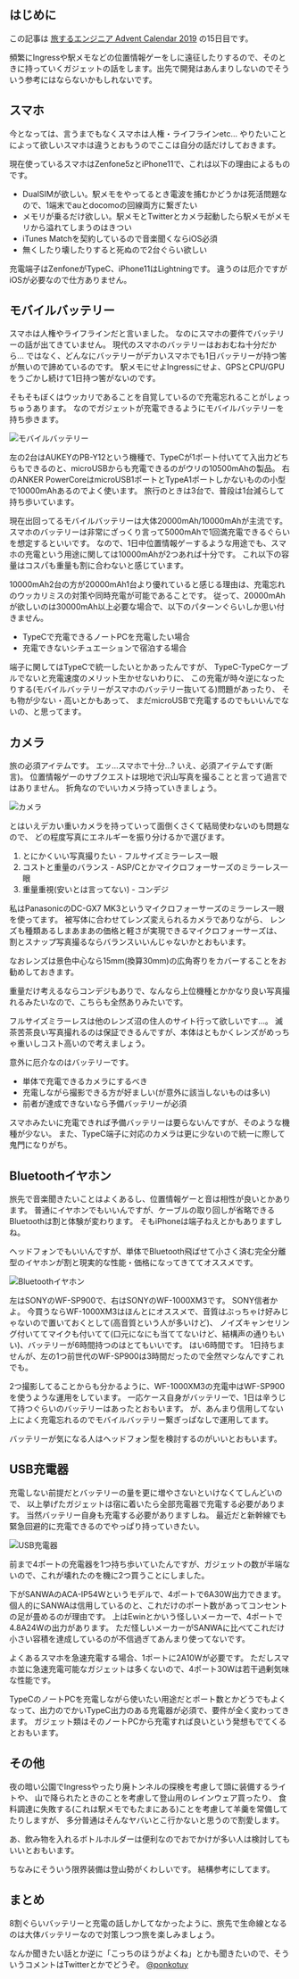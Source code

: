 ## はじめに
この記事は [旅するエンジニア Advent Calendar 2019](https://adventar.org/calendars/4441) の15日目です。

頻繁にIngressや駅メモなどの位置情報ゲーをしに遠征したりするので、そのときに持っていくガジェットの話をします。出先で開発はあんまりしないのでそういう参考にはならないかもしれないです。

## スマホ
今となっては、言うまでもなくスマホは人権・ライフラインetc...
やりたいことによって欲しいスマホは違うとおもうのでここは自分の話だけしておきます。

現在使っているスマホはZenfone5zとiPhone11で、これは以下の理由によるものです。

- DualSIMが欲しい。駅メモをやってるとき電波を捕むかどうかは死活問題なので、1端末でauとdocomoの回線両方に繋ぎたい
- メモリが乗るだけ欲しい。駅メモとTwitterとカメラ起動したら駅メモがメモリから溢れてしまうのはきつい
- iTunes Matchを契約しているので音楽聞くならiOS必須
- 無くしたり壊したりすると死ぬので2台ぐらい欲しい

充電端子はZenfoneがTypeC、iPhone11はLightningです。
違うのは厄介ですがiOSが必要なので仕方ありません。

## モバイルバッテリー
スマホは人権やライフラインだと言いました。
なのにスマホの要件でバッテリーの話が出てきていません。
現代のスマホのバッテリーはおおむね十分だから…
ではなく、どんなにバッテリーがデカいスマホでも1日バッテリーが持つ筈が無いので諦めているのです。
駅メモにせよIngressにせよ、GPSとCPU/GPUをうごかし続けて1日持つ筈がないのです。

そもそもぼくはウッカリであることを自覚しているので充電忘れることがしょっちゅうあります。
なのでガジェットが充電できるようにモバイルバッテリーを持ち歩きます。

![モバイルバッテリー](images/battery.jpg)

左の2台はAUKEYのPB-Y12という機種で、TypeCが1ポート付いてて入出力どちらもできるのと、microUSBからも充電できるのがウリの10500mAhの製品。
右のANKER PowerCoreはmicroUSB1ポートとTypeA1ポートしかないものの小型で10000mAhあるのでよく使います。
旅行のときは3台で、普段は1台減らして持ち歩いています。

現在出回ってるモバイルバッテリーは大体20000mAh/10000mAhが主流です。
スマホのバッテリーは非常にざっくり言って5000mAhで1回満充電できるぐらいを想定するといいです。
なので、1日中位置情報ゲーするような用途でも、スマホの充電という用途に関しては10000mAhが2つあれば十分です。
これ以下の容量はコスパも重量も割に合わないと感じています。

10000mAh2台の方が20000mAh1台より優れていると感じる理由は、充電忘れのウッカリミスの対策や同時充電が可能であることです。
従って、20000mAhが欲しいのは30000mAh以上必要な場合で、以下のパターンぐらいしか思い付きません。

- TypeCで充電できるノートPCを充電したい場合
- 充電できないシチュエーションで宿泊する場合

端子に関してはTypeCで統一したいとかあったんですが、
TypeC-TypeCケーブルでないと充電速度のメリット生かせないわりに、
この充電が時々逆になったりする(モバイルバッテリーがスマホのバッテリー抜いてる)問題があったり、
そも物が少ない・高いとかもあって、
まだmicroUSBで充電するのでもいいんでないの、と思ってます。

## カメラ
旅の必須アイテムです。
エッ…スマホで十分…?
いえ、必須アイテムです(断言)。
位置情報ゲーのサブクエストは現地で沢山写真を撮ることと言って過言ではありません。
折角なのでいいカメラ持っていきましょう。

![カメラ](images/camera.jpg)

とはいえデカい重いカメラを持っていって面倒くさくて結局使わないのも問題なので、
どの程度写真にエネルギーを振り分けるかで選びます。

1. とにかくいい写真撮りたい - フルサイズミラーレス一眼
2. コストと重量のバランス - ASP/Cとかマイクロフォーサーズのミラーレス一眼
3. 重量重視(安いとは言ってない) - コンデジ

私はPanasonicのDC-GX7 MK3というマイクロフォーサーズのミラーレス一眼を使ってます。
被写体に合わせてレンズ変えられるカメラでありながら、
レンズも種類あるしまあまあの価格と軽さが実現できるマイクロフォーサーズは、
割とスナップ写真撮るならバランスいいんじゃないかとおもいます。

なおレンズは景色中心なら15mm(換算30mm)の広角寄りをカバーすることをお勧めしておきます。

重量だけ考えるならコンデジもありで、なんなら上位機種とかかなり良い写真撮れるみたいなので、こちらも全然ありみたいです。

フルサイズミラーレスは他のレンズ沼の住人のサイト行って欲しいです…。
滅茶苦茶良い写真撮れるのは保証できるんですが、本体はともかくレンズがめっちゃ重いしコスト高いので考えましょう。

意外に厄介なのはバッテリーです。

- 単体で充電できるカメラにするべき
- 充電しながら撮影できる方が好ましい(が意外に該当しないものは多い)
- 前者が達成できないなら予備バッテリーが必須

スマホみたいに充電できれば予備バッテリーは要らないんですが、そのような機種が少ない。
また、TypeC端子に対応のカメラは更に少ないので統一に際して鬼門になりがち。

## Bluetoothイヤホン
旅先で音楽聞きたいことはよくあるし、位置情報ゲーと音は相性が良いとかあります。
普通にイヤホンでもいいんですが、ケーブルの取り回しが省略できるBluetoothは割と体験が変わります。
そもiPhoneは端子ねえとかもありますしね。

ヘッドフォンでもいいんですが、単体でBluetooth飛ばせて小さく済む完全分離型のイヤホンが割と現実的な性能・価格になってきててオススメです。

![Bluetoothイヤホン](images/bluetooth.jpg)

左はSONYのWF-SP900で、右はSONYのWF-1000XM3です。
SONY信者かよ。
今買うならWF-1000XM3はほんとにオススメで、音質はぶっちゃけ好みじゃないので置いておくとして(高音質という人が多いけど)、
ノイズキャンセリング付いててマイクも付いてて(口元になにも当ててないけど、結構声の通りもいい)、バッテリーが6時間持つのはとてもいいです。
はい6時間です。
1日持ちませんが、左の1つ前世代のWF-SP900は3時間だったので全然マシなんですこれでも。

2つ撮影してることからも分かるように、WF-1000XM3の充電中はWF-SP900を使うような運用をしています。
一応ケース自身がバッテリーで、1日は辛うじて持つぐらいのバッテリーはあったとおもいます。
が、あんまり信用してない上によく充電忘れるのでモバイルバッテリー繋ぎっぱなしで運用してます。

バッテリーが気になる人はヘッドフォン型を検討するのがいいとおもいます。

## USB充電器
充電しない前提だとバッテリーの量を更に増やさないといけなくてしんどいので、
以上挙げたガジェットは宿に着いたら全部充電器で充電する必要があります。
当然バッテリー自身も充電する必要がありますしね。
最近だと新幹線でも緊急回避的に充電できるのでやっぱり持っていきたい。

![USB充電器](images/charger.jpg)

前まで4ポートの充電器を1つ持ち歩いていたんですが、ガジェットの数が半端ないので、これが壊れたのを機に2つ買うことにしました。

下がSANWAのACA-IP54Wというモデルで、4ポートで6A30W出力できます。
個人的にSANWAは信用しているのと、これだけのポート数があってコンセントの足が畳めるのが理由です。
上はEwinとかいう怪しいメーカーで、4ポートで4.8A24Wの出力があります。
ただ怪しいメーカーがSANWAに比べてこれだけ小さい容積を達成しているのが不信過ぎてあんまり使ってないです。

よくあるスマホを急速充電する場合、1ポートに2A10Wが必要です。
ただしスマホ並に急速充電可能なガジェットは多くないので、4ポート30Wは若干過剰気味な性能です。

TypeCのノートPCを充電しながら使いたい用途だとポート数とかどうでもよくなって、出力のでかいTypeC出力のある充電器が必須で、要件が全く変わってきます。
ガジェット類はそのノートPCから充電すれば良いという発想もでてくるとおもいます。

## その他
夜の暗い公園でIngressやったり廃トンネルの探検を考慮して頭に装備するライトや、
山で降られたときのことを考慮して登山用のレインウェア買ったり、
食料調達に失敗する(これは駅メモでもたまにある)ことを考慮して羊羹を常備してたりしますが、
多分普通はそんなヤバいとこ行かないと思うので割愛します。

あ、飲み物を入れるボトルホルダーは便利なのでおでかけが多い人は検討してもいいとおもいます。

ちなみにそういう限界装備は登山勢がくわしいです。
結構参考にしてます。

## まとめ
8割ぐらいバッテリーと充電の話しかしてなかったように、旅先で生命線となるのは大体バッテリーなので対策しつつ旅を楽しみましょう。

なんか聞きたい話とか逆に「こっちのほうがよくね」とかも聞きたいので、そういうコメントはTwitterとかでどうぞ。 [@ponkotuy](https://twitter.com/ponkotuy)
